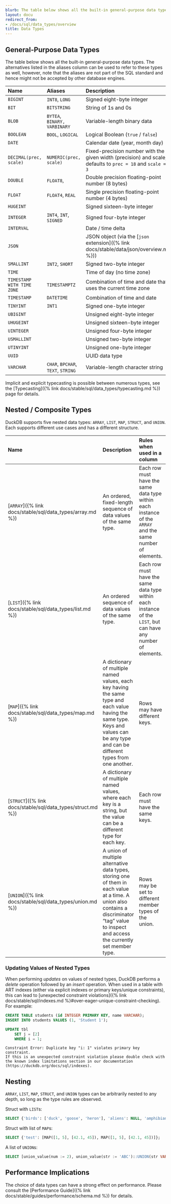 ```yaml
---
blurb: The table below shows all the built-in general-purpose data types.
layout: docu
redirect_from:
- /docs/sql/data_types/overview
title: Data Types
---
```


## General-Purpose Data Types

The table below shows all the built-in general-purpose data types. The alternatives listed in the aliases column can be used to refer to these types as well, however, note that the aliases are not part of the SQL standard and hence might not be accepted by other database engines.

| Name                       | Aliases                            | Description                                                                                                |
| :------------------------- | :--------------------------------- | :--------------------------------------------------------------------------------------------------------- |
| `BIGINT`                   | `INT8`, `LONG`                     | Signed eight-byte integer                                                                                  |
| `BIT`                      | `BITSTRING`                        | String of 1s and 0s                                                                                        |
| `BLOB`                     | `BYTEA`, `BINARY,` `VARBINARY`     | Variable-length binary data                                                                                |
| `BOOLEAN`                  | `BOOL`, `LOGICAL`                  | Logical Boolean (`true` / `false`)                                                                         |
| `DATE`                     |                                    | Calendar date (year, month day)                                                                            |
| `DECIMAL(prec, scale)`     | `NUMERIC(prec, scale)`             | Fixed-precision number with the given width (precision) and scale, defaults to `prec = 18` and `scale = 3` |
| `DOUBLE`                   | `FLOAT8`,                          | Double precision floating-point number (8 bytes)                                                           |
| `FLOAT`                    | `FLOAT4`, `REAL`                   | Single precision floating-point number (4 bytes)                                                           |
| `HUGEINT`                  |                                    | Signed sixteen-byte integer                                                                                |
| `INTEGER`                  | `INT4`, `INT`, `SIGNED`            | Signed four-byte integer                                                                                   |
| `INTERVAL`                 |                                    | Date / time delta                                                                                          |
| `JSON`                     |                                    | JSON object (via the [`json` extension]({% link docs/stable/data/json/overview.md %}))                            |
| `SMALLINT`                 | `INT2`, `SHORT`                    | Signed two-byte integer                                                                                    |
| `TIME`                     |                                    | Time of day (no time zone)                                                                                 |
| `TIMESTAMP WITH TIME ZONE` | `TIMESTAMPTZ`                      | Combination of time and date that uses the current time zone                                               |
| `TIMESTAMP`                | `DATETIME`                         | Combination of time and date                                                                               |
| `TINYINT`                  | `INT1`                             | Signed one-byte integer                                                                                    |
| `UBIGINT`                  |                                    | Unsigned eight-byte integer                                                                                |
| `UHUGEINT`                 |                                    | Unsigned sixteen-byte integer                                                                              |
| `UINTEGER`                 |                                    | Unsigned four-byte integer                                                                                 |
| `USMALLINT`                |                                    | Unsigned two-byte integer                                                                                  |
| `UTINYINT`                 |                                    | Unsigned one-byte integer                                                                                  |
| `UUID`                     |                                    | UUID data type                                                                                             |
| `VARCHAR`                  | `CHAR`, `BPCHAR`, `TEXT`, `STRING` | Variable-length character string                                                                           |

Implicit and explicit typecasting is possible between numerous types, see the [Typecasting]({% link docs/stable/sql/data_types/typecasting.md %}) page for details.

## Nested / Composite Types

DuckDB supports five nested data types: `ARRAY`, `LIST`, `MAP`, `STRUCT`, and `UNION`. Each supports different use cases and has a different structure.

| Name | Description | Rules when used in a column | Build from values | Define in DDL/CREATE |
|:-|:---|:---|:--|:--|
| [`ARRAY`]({% link docs/stable/sql/data_types/array.md %}) | An ordered, fixed-length sequence of data values of the same type. | Each row must have the same data type within each instance of the `ARRAY` and the same number of elements. | `[1, 2, 3]` | `INTEGER[3]` |
| [`LIST`]({% link docs/stable/sql/data_types/list.md %}) | An ordered sequence of data values of the same type. | Each row must have the same data type within each instance of the `LIST`, but can have any number of elements. | `[1, 2, 3]` | `INTEGER[]` |
| [`MAP`]({% link docs/stable/sql/data_types/map.md %}) | A dictionary of multiple named values, each key having the same type and each value having the same type. Keys and values can be any type and can be different types from one another. | Rows may have different keys. | `map([1, 2], ['a', 'b'])` | `MAP(INTEGER, VARCHAR)` |
| [`STRUCT`]({% link docs/stable/sql/data_types/struct.md %}) | A dictionary of multiple named values, where each key is a string, but the value can be a different type for each key. | Each row must have the same keys. | `{'i': 42, 'j': 'a'}` | `STRUCT(i INTEGER, j VARCHAR)` |
| [`UNION`]({% link docs/stable/sql/data_types/union.md %}) | A union of multiple alternative data types, storing one of them in each value at a time. A union also contains a discriminator “tag” value to inspect and access the currently set member type. | Rows may be set to different member types of the union. | `union_value(num := 2)` | `UNION(num INTEGER, text VARCHAR)` |

### Updating Values of Nested Types

When performing _updates_ on values of nested types, DuckDB performs a _delete_ operation followed by an _insert_ operation.
When used in a table with ART indexes (either via explicit indexes or primary keys/unique constraints), this can lead to [unexpected constraint violations]({% link docs/stable/sql/indexes.md %}#over-eager-unique-constraint-checking).
For example:

```sql
CREATE TABLE students (id INTEGER PRIMARY KEY, name VARCHAR);
INSERT INTO students VALUES (1, 'Student 1');

UPDATE tbl
    SET j = [2]
    WHERE i = 1;
```

```console
Constraint Error: Duplicate key "i: 1" violates primary key constraint.
If this is an unexpected constraint violation please double check with the known index limitations section in our documentation (https://duckdb.org/docs/sql/indexes).
```

## Nesting

`ARRAY`, `LIST`, `MAP`, `STRUCT`, and `UNION` types can be arbitrarily nested to any depth, so long as the type rules are observed.

Struct with `LIST`s:

```sql
SELECT {'birds': ['duck', 'goose', 'heron'], 'aliens': NULL, 'amphibians': ['frog', 'toad']};
```

Struct with list of `MAP`s:

```sql
SELECT {'test': [MAP([1, 5], [42.1, 45]), MAP([1, 5], [42.1, 45])]};
```

A list of `UNION`s:

```sql
SELECT [union_value(num := 2), union_value(str := 'ABC')::UNION(str VARCHAR, num INTEGER)];
```

## Performance Implications

The choice of data types can have a strong effect on performance. Please consult the [Performance Guide]({% link docs/stable/guides/performance/schema.md %}) for details.